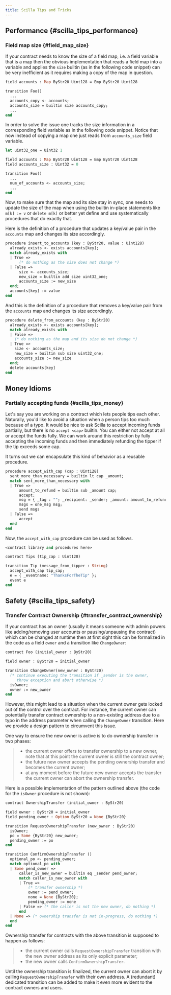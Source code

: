 ```yaml
---
title: Scilla Tips and Tricks
---
```


## Performance {#scilla_tips_performance}

### Field map size {#field_map_size}

If your contract needs to know the size of a field map, i.e. a field variable
that is a map then the obvious implementation that reads a field map into a
variable and applies the `size` builtin (as in the following code snippet) can
be very inefficient as it requires making a copy of the map in question.

```ocaml
field accounts : Map ByStr20 Uint128 = Emp ByStr20 Uint128

transition Foo()
  ...
  accounts_copy <- accounts;
  accounts_size = builtin size accounts_copy;
  ...
end
```

In order to solve the issue one tracks the size information in a corresponding
field variable as in the following code snippet. Notice that now instead of
copying a map one just reads from `accounts_size` field variable.

```ocaml
let uint32_one = Uint32 1

field accounts : Map ByStr20 Uint128 = Emp ByStr20 Uint128
field accounts_size : Uint32 = 0

transition Foo()
  ...
  num_of_accounts <- accounts_size;
  ...
end
```

Now, to make sure that the map and its size stay in sync, one needs to update
the size of the map when using the builtin in-place statements like `m[k] := v`
or `delete m[k]` or better yet define and use systematically procedures that do
exactly that.

Here is the definition of a procedure that updates a key/value pair in the
`accounts` map and changes its size accordingly.

```ocaml
procedure insert_to_accounts (key : ByStr20, value : Uint128)
  already_exists <- exists accounts[key];
  match already_exists with
  | True =>
      (* do nothing as the size does not change *)
  | False =>
      size <- accounts_size;
      new_size = builtin add size uint32_one;
      accounts_size := new_size
  end;
  accounts[key] := value
end
```

And this is the definition of a procedure that removes a key/value pair from the
`accounts` map and changes its size accordingly.

```ocaml
procedure delete_from_accounts (key : ByStr20)
  already_exists <- exists accounts[key];
  match already_exists with
  | False =>
    (* do nothing as the map and its size do not change *)
  | True =>
    size <- accounts_size;
    new_size = builtin sub size uint32_one;
    accounts_size := new_size
  end;
  delete accounts[key]
end
```

## Money Idioms

### Partially accepting funds {#scilla_tips_money}

Let\'s say you are working on a contract which lets people tips each other.
Naturally, you\'d like to avoid a situation when a person tips too much because
of a typo. It would be nice to ask Scilla to accept incoming funds partially,
but there is no `accept <cap>` builtin. You can either not accept at all or
accept the funds fully. We can work around this restriction by fully accepting
the incoming funds and then immediately refunding the tipper if the tip exceeds
some cap.

It turns out we can encapsulate this kind of behavior as a reusable procedure.

```ocaml
procedure accept_with_cap (cap : Uint128)
  sent_more_than_necessary = builtin lt cap _amount;
  match sent_more_than_necessary with
  | True =>
      amount_to_refund = builtin sub _amount cap;
      accept;
      msg = { _tag : ""; _recipient: _sender; _amount: amount_to_refund };
      msgs = one_msg msg;
      send msgs
  | False =>
      accept
  end
end
```

Now, the `accept_with_cap` procedure can be used as follows.

```ocaml
<contract library and procedures here>

contract Tips (tip_cap : Uint128)

transition Tip (message_from_tipper : String)
  accept_with_cap tip_cap;
  e = { _eventname: "ThanksForTheTip" };
  event e
end
```

## Safety {#scilla_tips_safety}

### Transfer Contract Ownership {#transfer_contract_ownership}

If your contract has an owner (usually it means someone with admin powers like
adding/removing user accounts or pausing/unpausing the contract) which can be
changed at runtime then at first sight this can be formalized in the code as a
field `owner` and a transition like `ChangeOwner`:

```ocaml
contract Foo (initial_owner : ByStr20)

field owner : ByStr20 = initial_owner

transition ChangeOwner(new_owner : ByStr20)
  (* continue executing the transition if _sender is the owner,
     throw exception and abort otherwise *)
  isOwner;
  owner := new_owner
end
```

However, this might lead to a situation when the current owner gets locked out
of the control over the contract. For instance, the current owner can
potentially transfer contract ownership to a non-existing address due to a typo
in the address parameter when calling the `ChangeOwner` transition. Here we
provide a design pattern to circumvent this issue.

One way to ensure the new owner is active is to do ownership transfer in two
phases:

> - the current owner offers to transfer ownership to a new owner, note that at
>   this point the current owner is still the contract owner;
> - the future new owner accepts the pending ownership transfer and becomes the
>   current owner;
> - at any moment before the future new owner accepts the transfer the current
>   owner can abort the ownership transfer.

Here is a possible implementation of the pattern outlined above (the code for
the `isOwner` procedure is not shown):

```ocaml
contract OwnershipTransfer (initial_owner : ByStr20)

field owner : ByStr20 = initial_owner
field pending_owner : Option ByStr20 = None {ByStr20}

transition RequestOwnershipTransfer (new_owner : ByStr20)
  isOwner;
  po = Some {ByStr20} new_owner;
  pending_owner := po
end

transition ConfirmOwnershipTransfer ()
  optional_po <- pending_owner;
  match optional_po with
  | Some pend_owner =>
      caller_is_new_owner = builtin eq _sender pend_owner;
      match caller_is_new_owner with
      | True =>
          (* transfer ownership *)
          owner := pend_owner;
          none = None {ByStr20};
          pending_owner := none
      | False => (* the caller is not the new owner, do nothing *)
      end
  | None => (* ownership transfer is not in-progress, do nothing *)
  end
end
```

Ownership transfer for contracts with the above transition is supposed to happen
as follows:

> - the current owner calls `RequestOwnershipTransfer` transition with the new
>   owner address as its only explicit parameter;
> - the new owner calls `ConfirmOwnershipTransfer`.

Until the ownership transition is finalized, the current owner can abort it by
calling `RequestOwnershipTransfer` with their own address. A (redundant)
dedicated transition can be added to make it even more evident to the contract
owners and users.
